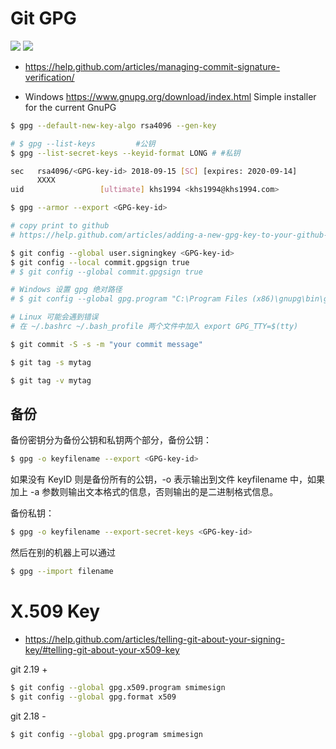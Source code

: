 # Git GPG

[![](https://img.shields.io/badge/AD-%E8%85%BE%E8%AE%AF%E4%BA%91%E5%AE%B9%E5%99%A8%E6%9C%8D%E5%8A%A1-blue.svg)](https://cloud.tencent.com/redirect.php?redirect=10058&cps_key=3a5255852d5db99dcd5da4c72f05df61) [![](https://img.shields.io/badge/Support-%E8%85%BE%E8%AE%AF%E4%BA%91%E8%87%AA%E5%AA%92%E4%BD%93-brightgreen.svg)](https://cloud.tencent.com/developer/support-plan?invite_code=13vokmlse8afh)

* https://help.github.com/articles/managing-commit-signature-verification/

* Windows https://www.gnupg.org/download/index.html Simple installer for the current GnuPG

```bash
$ gpg --default-new-key-algo rsa4096 --gen-key

# $ gpg --list-keys         #公钥
$ gpg --list-secret-keys --keyid-format LONG # #私钥

sec   rsa4096/<GPG-key-id> 2018-09-15 [SC] [expires: 2020-09-14]
      XXXX
uid                 [ultimate] khs1994 <khs1994@khs1994.com>

$ gpg --armor --export <GPG-key-id>

# copy print to github
# https://help.github.com/articles/adding-a-new-gpg-key-to-your-github-account/

$ git config --global user.signingkey <GPG-key-id>
$ git config --local commit.gpgsign true
# $ git config --global commit.gpgsign true

# Windows 设置 gpg 绝对路径
# $ git config --global gpg.program "C:\Program Files (x86)\gnupg\bin\gpg.exe"

# Linux 可能会遇到错误
# 在 ~/.bashrc ~/.bash_profile 两个文件中加入 export GPG_TTY=$(tty)

$ git commit -S -s -m "your commit message"

$ git tag -s mytag

$ git tag -v mytag
```

## 备份

备份密钥分为备份公钥和私钥两个部分，备份公钥：

```bash
$ gpg -o keyfilename --export <GPG-key-id>
```

如果没有 KeyID 则是备份所有的公钥，-o 表示输出到文件 keyfilename 中，如果加上 -a 参数则输出文本格式的信息，否则输出的是二进制格式信息。

备份私钥：

```bash
$ gpg -o keyfilename --export-secret-keys <GPG-key-id>
```

然后在别的机器上可以通过

```bash
$ gpg --import filename
```

# X.509 Key

* https://help.github.com/articles/telling-git-about-your-signing-key/#telling-git-about-your-x509-key

git 2.19 +

```bash
$ git config --global gpg.x509.program smimesign
$ git config --global gpg.format x509
```

git 2.18 -

```bash
$ git config --global gpg.program smimesign
```

